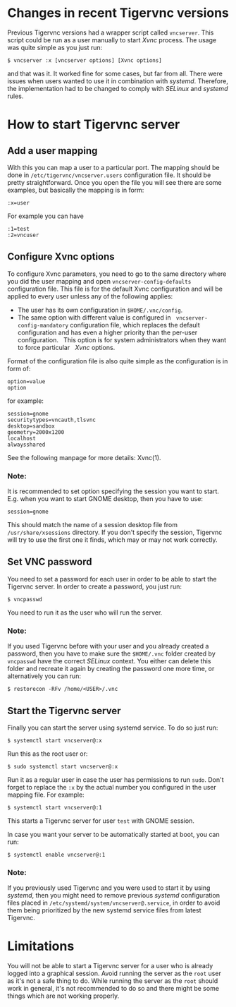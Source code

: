 # Changes in recent Tigervnc versions
Previous Tigervnc versions had a wrapper script called `vncserver`. This script
could be run as a user manually to start *Xvnc* process. The usage was quite 
simple as you just run:
```
$ vncserver :x [vncserver options] [Xvnc options]
```
and that was it. It worked fine for some cases, but far from all. There were issues
when users wanted to use it in combination with *systemd*. Therefore, the implementation
had to be changed to comply with *SELinux* and *systemd* rules.

# How to start Tigervnc server
## Add a user mapping
With this you can map a user to a particular port. The mapping should be done in 
`/etc/tigervnc/vncserver.users` configuration file. It should be pretty 
straightforward. Once you open the file you will see there are some examples, but basically
the mapping is in form:
```
:x=user
```
For example you can have
```
:1=test
:2=vncuser
```

## Configure Xvnc options
To configure Xvnc parameters, you need to go to the same directory where you did
the user mapping and open `vncserver-config-defaults` configuration file. This 
file is for the default Xvnc configuration and will be applied to every user 
unless any of the following applies:
* The user has its own configuration in `$HOME/.vnc/config`.
* The same option with different value is configured in 
  `vncserver-config-mandatory` configuration file, which replaces the default 
  configuration and has even a higher priority than the per-user configuration.
  This option is for system administrators when they want to force particular 
  *Xvnc* options.

Format of the configuration file is also quite simple as the configuration is
in form of:
```
option=value
option
```
for example:
```
session=gnome
securitytypes=vncauth,tlsvnc
desktop=sandbox
geometry=2000x1200
localhost
alwaysshared
```
See the following manpage for more details: Xvnc(1).

### Note:
It is recommended to set option specifying the session you want to start. E.g. when
you want to start GNOME desktop, then you have to use:
```
session=gnome
```
This should match the name of a session desktop file from `/usr/share/xsessions`
directory. If you don't specify the session, Tigervnc will try to use the first 
one it finds, which may or may not work correctly.

## Set VNC password
You need to set a password for each user in order to be able to start the 
Tigervnc server. In order to create a password, you just run:
```
$ vncpasswd
```
You need to run it as the user who will run the server. 

### Note:
If you used Tigervnc before with your user and you already created a 
password, then you have to make sure the `$HOME/.vnc` folder created by 
`vncpasswd` have the correct *SELinux* context. You either can delete this 
folder and recreate it again by creating the password one more time, or 
alternatively you can run:
```
$ restorecon -RFv /home/<USER>/.vnc
```

## Start the Tigervnc server
Finally you can start the server using systemd service. To do so just run:
```
$ systemctl start vncserver@:x
```
Run this as the root user or:
```
$ sudo systemctl start vncserver@:x
```
Run it as a regular user in case the user has permissions to run `sudo`. 
Don't forget to replace the `:x` by the actual number you configured in the
user mapping file. For example:
```
$ systemctl start vncserver@:1
```
This starts a Tigervnc server for user `test` with GNOME session.

In case you want your server to be automatically started at boot, you can 
run:
```
$ systemctl enable vncserver@:1
```

### Note:
If you previously used Tigervnc and you were used to start it by using 
*systemd*, then you might need to remove previous *systemd* configuration files
placed in `/etc/systemd/system/vncserver@.service`, in order to avoid them being
prioritized by the new systemd service files from latest Tigervnc.

# Limitations
You will not be able to start a Tigervnc server for a user who is already
logged into a graphical session. Avoid running the server as the `root` user as
it's not a safe thing to do. While running the server as the `root` should work 
in general, it's not recommended to do so and there might be some things which
are not working properly.
